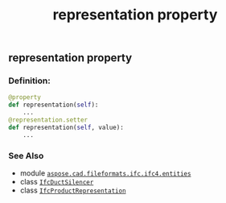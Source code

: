 ﻿---
title: representation property
second_title: Aspose.CAD for Python via .NET API References
description: 
type: docs
weight: 130
url: /python-net/aspose.cad.fileformats.ifc.ifc4.entities/ifcductsilencer/representation/
is_root: false
---

## representation property

### Definition:
```python
@property
def representation(self):
    ...
@representation.setter
def representation(self, value):
    ...
```

### See Also
* module [`aspose.cad.fileformats.ifc.ifc4.entities`](../../)
* class [`IfcDuctSilencer`](/cad/python-net/aspose.cad.fileformats.ifc.ifc4.entities/ifcductsilencer)
* class [`IfcProductRepresentation`](/cad/python-net/aspose.cad.fileformats.ifc.ifc4.entities/ifcproductrepresentation)
